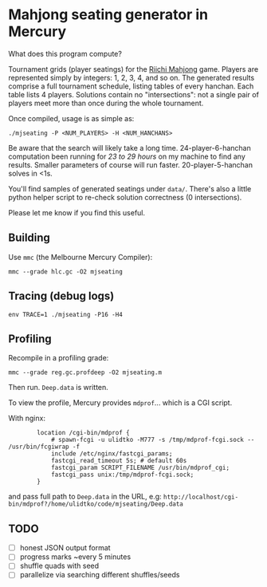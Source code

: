 # Mahjong seating generator in Mercury

What does this program compute?

Tournament grids (player seatings) for the [Riichi Mahjong] game.
Players are represented simply by integers: 1, 2, 3, 4, and so on.
The generated results comprise a full tournament schedule, listing tables of
every hanchan. Each table lists 4 players. Solutions contain no "intersections":
not a single pair of players meet more than once during the whole tournament.

Once compiled, usage is as simple as:

    ./mjseating -P <NUM_PLAYERS> -H <NUM_HANCHANS>

Be aware that the search will likely take a long time. 24-player-6-hanchan
computation been running for *23 to 29 hours* on my machine to find any results.
Smaller parameters of course will run faster. 20-player-5-hanchan solves in <1s.

You'll find samples of generated seatings under `data/`. There's also a little
python helper script to re-check solution correctness (0 intersections).

Please let me know if you find this useful.

[Mercury]: https://mercurylang.org/
[Riichi Mahjong]: https://en.wikipedia.org/wiki/Japanese_Mahjong

## Building ##

Use `mmc` (the Melbourne Mercury Compiler):

    mmc --grade hlc.gc -O2 mjseating

## Tracing (debug logs) ##

    env TRACE=1 ./mjseating -P16 -H4

## Profiling ##

Recompile in a profiling grade:

    mmc --grade reg.gc.profdeep -O2 mjseating.m

Then run. `Deep.data` is written.

To view the profile, Mercury provides `mdprof`... which is a CGI script.

With nginx:

```nginx
        location /cgi-bin/mdprof {
            # spawn-fcgi -u ulidtko -M777 -s /tmp/mdprof-fcgi.sock -- /usr/bin/fcgiwrap -f
            include /etc/nginx/fastcgi_params;
            fastcgi_read_timeout 5s; # default 60s
            fastcgi_param SCRIPT_FILENAME /usr/bin/mdprof_cgi;
            fastcgi_pass unix:/tmp/mdprof-fcgi.sock;
        }
```

and pass full path to `Deep.data` in the URL, e.g: `http://localhost/cgi-bin/mdprof?/home/ulidtko/code/mjseating/Deep.data`


## TODO ##

- [ ] honest JSON output format
- [ ] progress marks ~every 5 minutes
- [ ] shuffle quads with seed
- [ ] parallelize via searching different shuffles/seeds
